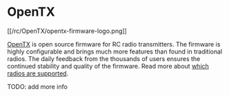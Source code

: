 # OpenTX

[[/rc/OpenTX/opentx-firmware-logo.png]]

[OpenTX] is open source firmware for RC radio transmitters. The firmware is highly configurable and brings much more features than found in traditional radios. The daily feedback from the thousands of users ensures the continued stability and quality of the firmware. Read more about [which radios are supported](http://www.open-tx.org/radios.html).

TODO: add more info

[OpenTX]: http://www.open-tx.org/